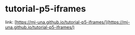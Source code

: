 # tutorial-p5-iframes

link: [https://mj-una.github.io/tutorial-p5-iframes/](https://mj-una.github.io/tutorial-p5-iframes/)
